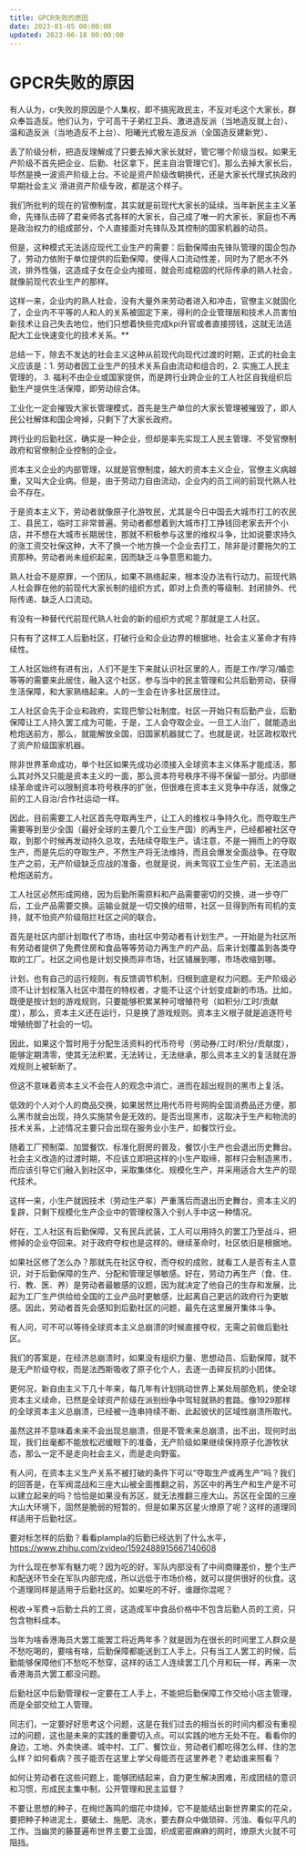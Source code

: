 ```yaml
---
title: GPCR失败的原因
date: 2023-01-05 00:00:00
updated: 2023-06-18 00:00:00
---
```



# GPCR失败的原因

有人认为，cr失败的原因是个人集权，即不搞宪政民主，不反对毛这个大家长，群众奉旨造反。他们认为，宁可高干子弟红卫兵、激进造反派（当地造反就上台）、温和造反派（当地造反不上台）、阳曦光式极左造反派（全国造反建新党）、

丢了阶级分析，把造反理解成了只要去掉大家长就好，管它哪个阶级当权。如果无产阶级不首先把企业、后勤、社区拿下，民主自治管理它们，那么去掉大家长后，毕然是换一波资产阶级上台。不论是资产阶级改朝换代，还是大家长代理式执政的早期社会主义 滑进资产阶级专政，都是这个样子。

我们所批判的现在的官僚制度，其实就是前现代大家长的延续。当年新民主主义革命，先锋队击碎了君亲师各式各样的大家长，自己成了唯一的大家长，家庭也不再是政治权力的组成部分，个人直接面对先锋队及其控制的国家机器的动员。

但是，这种模式无法适应现代工业生产的需要：后勤保障由先锋队管理的国企包办了，劳动力依附于单位提供的后勤保障，使得人口流动性差，同时为了肥水不外流，排外性强，这造成子女在企业内接班，就会形成稳固的代际传承的熟人社会，就像前现代农业生产的那样。

这样一来，企业内的熟人社会，没有大量外来劳动者进入和冲击，官僚主义就固化了，企业内不平等的人和人的关系被固定下来，得利的企业管理层和技术人员害怕新技术让自己失去地位，他们只想着快些完成kpi升官或者直接捞钱，这就无法适配大工业快速变化的技术关系。**



总结一下，除去不发达的社会主义这种从前现代向现代过渡的时期，正式的社会主义应该是：1. 劳动者因工业生产的技术关系自由流动和组合的，2. 实施工人民主管理的， 3. 福利不由企业或国家提供，而是跨行业跨企业的工人社区自我组织后勤生产提供生活保障，即劳动综合体。

工业化一定会摧毁大家长管理模式，首先是生产单位的大家长管理被摧毁了，即人民公社解体和国企垮掉，只剩下了大家长政府。

跨行业的后勤社区，确实是一种企业，但却是率先实现工人民主管理、不受官僚制政府和官僚制企业控制的企业。

资本主义企业的内部管理，以就是官僚制度，越大的资本主义企业，官僚主义病越重，又叫大企业病。但是，由于劳动力自由流动，企业内的员工间的前现代熟人社会不存在。

于是资本主义下，劳动者就像原子化游牧民，尤其是今日中国去大城市打工的农民工、县民工，临时工非常普遍。劳动者都想着到大城市打工挣钱回老家去开个小店，并不想在大城市长期居住，那就不积极参与这里的维权斗争，比如说要求持久的涨工资交社保这种，大不了换一个地方换一个企业去打工，除非是讨要拖欠的工资那种。劳动者尚未组织起来，因而缺乏斗争意愿和能力。

熟人社会不是原罪，一个团队，如果不熟络起来，根本没办法有行动力。前现代熟人社会罪在他的前现代大家长制的组织方式，即对上负责的等级制、封闭排外、代际传递、缺乏人口流动。

有没有一种替代代前现代熟人社会的新的组织方式呢？那就是工人社区。

只有有了这样工人后勤社区，打破行业和企业边界的根据地，社会主义革命才有持续性。

工人社区始终有进有出，人们不是生下来就认识社区里的人，而是工作/学习/婚恋等等的需要来此居住，融入这个社区，参与当中的民主管理和公共后勤劳动，获得生活保障，和大家熟络起来。人的一生会在许多社区居住过。

工人社区会先于企业和政府，实现巴黎公社制度。社区一开始只有后勤产业，后勤保障让工人持久罢工成为可能，于是，工人会夺取企业。一旦工人治厂，就能造出枪炮送前方，那么，就能解放全国，旧国家机器就亡了。也就是说，社区政权取代了资产阶级国家机器。

除非世界革命成功，单个社区如果先成功必须接入全球资本主义体系才能成活，那么其对外又只能是资本主义的一面，那么资本符号秩序不得不保留一部分。内部继续革命或许可以限制资本符号秩序的扩张，但很难在资本主义竞争中存活，就像之前的工人自治/合作社运动一样。

因此，目前需要工人社区首先夺取再生产，让工人的维权斗争持久化，而夺取生产需要等到至少全国（最好全球的主要几个工业生产国）的再生产，已经都被社区夺取，到那个时候再发动持久总攻，去陆续夺取生产。请注意，不是一拥而上的夺取生产，而是先后的夺取生产，不然生产将无法维持，而且会爆发全面战争。在夺取生产之前，无产阶级缺乏应战的准备，也就是说，尚未驾驭工业生产前，无法造出枪炮送前方。

工人社区必然形成网络，因为后勤所需原料和产品需要密切的交换，进一步夺厂后，工业产品需要交换。运输业就是一切交换的纽带，社区一旦得到所有司机的支持，就不怕资产阶级阻拦社区之间的联合。

首先是社区内部计划取代了市场，由社区中劳动者有计划生产。一开始是为社区所有劳动者提供了免费住房和食品等等劳动力再生产的产品，后来计划覆盖到各类夺取的工厂。社区之间也是计划交换而非市场，社区铺展到哪，市场收缩到哪。

计划，也有自己的运行规则，有反馈调节机制，归根到底是权力问题。无产阶级必须不让计划权落入社区中潜在的特权者，才能不让这个计划变成新的市场。比如，既便是按计划的游戏规则，只要能够积累某种可增殖符号（如积分/工时/贡献度），那么，资本主义还在运行，只是换了游戏规则。资本主义根子就是追逐符号增殖统御了社会的一切。

因此，如果这个暂时用于分配生活资料的代币符号（劳动券/工时/积分/贡献度），能够定期清零，使其无法积累，无法转让，无法继承，那么资本主义的复活就在游戏规则上被斩断了。

但这不意味着资本主义不会在人的观念中消亡，进而在超出规则的黑市上复活。

低效的个人对个人的商品交换，如果居然比用代币符号网购全国消费品还方便，那么黑市就会出现，持久实施禁令是无效的。是否出现黑市，这取决于生产和物流的技术关系，上述情况主要只会出现在服务业小生产，如餐饮行业。

随着工厂预制菜、加盟餐饮、标准化厨房的普及，餐饮小生产也会退出历史舞台。社会主义改造的过渡时期，不应该立即把这样的小生产取缔，那样只会制造黑市，而应该引导它们融入到社区中，采取集体化、规模化生产，并采用适合大生产的现代技术。

这样一来，小生产就因技术（劳动生产率）严重落后而退出历史舞台，资本主义的复辟，只剩下规模化生产企业中的管理权落入个别人手中这一种情况。

好在，工人社区有后勤保障，又有民兵武装，工人可以用持久的罢工乃至战斗，把修掉的企业夺回来。对于政府夺权也是这样的。继续革命时，社区依旧是根据地。

如果社区修了怎么办？那就先在社区夺权，而夺权的成败，就看工人是否有主人意识，对于后勤保障的生产、分配和管理足够敏感。好在，劳动力再生产（食、住、行、教、医、养）是劳动者最敏感的议题，因为就决定了他自己的生存和发展，比起为工厂生产供给给全国的工业产品时更敏感，比起离自己更远的政府行为更敏感。因此，劳动者首先会感知到后勤社区的问题，最先在这里展开集体斗争。

有人问，可不可以等待全球资本主义总崩溃的时候直接夺权，无需之前做后勤社区。

我们的答案是，在经济总崩溃时，如果没有组织力量、思想动员、后勤保障，就不是无产阶级夺权，而是法西斯吸收了原子化个人，去逐一击碎反抗的小团体。

更何况，新自由主义下几十年来，每几年有计划挑动世界上某处局部危机，使全球资本主义续命，已然是全球资产阶级在派别纷争中驾轻就熟的套路。像1929那样的全球资本主义总崩溃，已经被一连串持续不断、此起彼伏的区域性崩溃所取代。

虽然这并不意味着未来不会出现总崩溃，但是不管未来总崩溃，出不出，现何时出现，我们丝毫都不能放松迟缓眼下的准备，无产阶级如果继续保持原子化游牧状态，那么一定不是走向社会主义，而是走向野蛮。

有人问，在资本主义生产关系不被打破的条件下可以“夺取生产或再生产”吗？我们的回答是，在军阀混战和三座大山被全面推翻之前，苏区中的再生产和生产是不可以建立起来的吗？恰恰是如果没有苏区，就无法推翻三座大山。苏区在全国的三座大山大环境下，固然是脆弱的短暂的，但是如果苏区星火燎原了呢？这样的道理同样适用于后勤社区。

要对标怎样的后勤？看看plampla的后勤已经达到了什么水平， https://www.zhihu.com/zvideo/1592488915667140608

为什么现在参军有魅力呢？因为吃的好。军队内部没有了中间商赚差价，整个生产和配送环节全在军队内部完成，所以远低于市场价格，就可以提供很好的伙食。这个道理同样是适用于后勤社区的。如果吃的不好，谁跟你混呢？

税收→军费→后勤士兵的工资，这造成军中食品价格中不包含后勤人员的工资，只包含物料成本。

当年为啥香港海员大罢工能罢工将近两年多？就是因为在很长的时间里工人群众是不愁吃喝的，要啥有啥，后勤保障都能送到工人手上。只有当工人罢工的时候，后勤能够保障他们不愁吃不愁穿，这样的话工人连续罢工几个月和玩一样，再来一次香港海员大罢工都没问题。

后勤社区中后勤管理权一定要在工人手上，不能把后勤保障工作交给小店主管理，而是全部交给工人管理。

同志们，一定要好好思考这个问题，这是在我们过去的相当长的时间内都没有重视过的问题，这也是未来的实践的重要切入点。可以实践的地方无处不在。看看你的身边，工地、外卖快递、城中村、工厂、餐饮业，劳动者们都吃得怎么样、住的怎么样？如何看病？孩子能否在这里上学父母能否在这里养老？老幼谁来照看？

如何让劳动者在这些问题上，能够团结起来，自力更生解决困难，形成团结的意识和习惯，形成民主集中制，公开管理和民主监督？

不要让思想的种子，在绚烂轰鸣的烟花中烧掉，它不是能结出新世界果实的花朵，要把种子种进泥土，要破土、施肥、浇水，要去群众中做琐碎、污浊、看似平凡的工作。当幽灵的藤蔓遍布世界主要工业国，织成密密麻麻的网时，燎原大火就不可阻挡。

